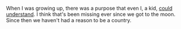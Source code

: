 When I was growing up, there was a purpose that even I, a kid, <a href="https://www.youtube.com/watch?v=ouRbkBAOGEw">could understand</a>. I think that's been missing ever since we got to the moon. Since then we haven't had a reason to be a country. 
